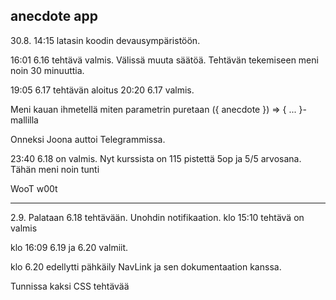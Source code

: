 ## anecdote app

30.8. 14:15 latasin koodin devausympäristöön.

16:01 6.16 tehtävä valmis. Välissä muuta säätöä. Tehtävän tekemiseen meni noin 30 minuuttia.

19:05 6.17 tehtävän aloitus
20:20 6.17 valmis.

Meni kauan ihmetellä miten parametrin puretaan ({ anecdote }) => { ... }- mallilla

Onneksi Joona auttoi Telegrammissa.

23:40 6.18 on valmis. Nyt kurssista on 115 pistettä 5op ja 5/5 arvosana. Tähän meni noin tunti

WooT w00t

****

2.9. Palataan 6.18 tehtävään. Unohdin notifikaation. klo 15:10 tehtävä on valmis

klo 16:09 6.19 ja 6.20 valmiit.

klo 6.20 edellytti pähkäily NavLink ja sen dokumentaation kanssa.

Tunnissa kaksi CSS tehtävää

